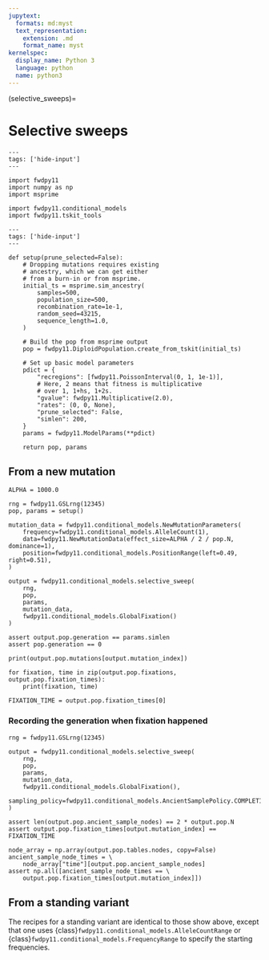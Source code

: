 ```yaml
---
jupytext:
  formats: md:myst
  text_representation:
    extension: .md
    format_name: myst
kernelspec:
  display_name: Python 3
  language: python
  name: python3
---
```


(selective_sweeps)=

# Selective sweeps

```{code-cell} python
---
tags: ['hide-input']
---

import fwdpy11
import numpy as np
import msprime
```

```{code-cell} python
import fwdpy11.conditional_models
import fwdpy11.tskit_tools
```


```{code-cell} python
---
tags: ['hide-input']
---

def setup(prune_selected=False):
    # Dropping mutations requires existing
    # ancestry, which we can get either
    # from a burn-in or from msprime.
    initial_ts = msprime.sim_ancestry(
        samples=500,
        population_size=500,
        recombination_rate=1e-1,
        random_seed=43215,
        sequence_length=1.0,
    )

    # Build the pop from msprime output
    pop = fwdpy11.DiploidPopulation.create_from_tskit(initial_ts)

    # Set up basic model parameters
    pdict = {
        "recregions": [fwdpy11.PoissonInterval(0, 1, 1e-1)],
        # Here, 2 means that fitness is multiplicative
        # over 1, 1+hs, 1+2s.
        "gvalue": fwdpy11.Multiplicative(2.0),
        "rates": (0, 0, None),
        "prune_selected": False,
        "simlen": 200,
    }
    params = fwdpy11.ModelParams(**pdict)

    return pop, params
```

## From a new mutation

```{code-cell} python
ALPHA = 1000.0
```


```{code-cell} python
rng = fwdpy11.GSLrng(12345)
pop, params = setup()
```

```{code-cell} python
mutation_data = fwdpy11.conditional_models.NewMutationParameters(
    frequency=fwdpy11.conditional_models.AlleleCount(1),
    data=fwdpy11.NewMutationData(effect_size=ALPHA / 2 / pop.N, dominance=1),
    position=fwdpy11.conditional_models.PositionRange(left=0.49, right=0.51),
)
```


```{code-cell} python
output = fwdpy11.conditional_models.selective_sweep(
    rng, 
    pop,
    params,
    mutation_data,
    fwdpy11.conditional_models.GlobalFixation()
)
```

```{code-cell} python
assert output.pop.generation == params.simlen
assert pop.generation == 0
```

```{code-cell} python
print(output.pop.mutations[output.mutation_index])
```

```{code-cell}
for fixation, time in zip(output.pop.fixations, output.pop.fixation_times):
    print(fixation, time)
```

```{code-cell}
FIXATION_TIME = output.pop.fixation_times[0]
```



### Recording the generation when fixation happened

```{code-cell} python
rng = fwdpy11.GSLrng(12345)
```

```{code-cell} python
output = fwdpy11.conditional_models.selective_sweep(
    rng, 
    pop,
    params,
    mutation_data,
    fwdpy11.conditional_models.GlobalFixation(),
    sampling_policy=fwdpy11.conditional_models.AncientSamplePolicy.COMPLETION,
)
```

```{code-cell} python
assert len(output.pop.ancient_sample_nodes) == 2 * output.pop.N
assert output.pop.fixation_times[output.mutation_index] == FIXATION_TIME
```


```{code-cell} python
node_array = np.array(output.pop.tables.nodes, copy=False)
ancient_sample_node_times = \
    node_array["time"][output.pop.ancient_sample_nodes]
assert np.all([ancient_sample_node_times == \
    output.pop.fixation_times[output.mutation_index]])
```

## From a standing variant

The recipes for a standing variant are identical to those show above, except that one uses {class}`fwdpy11.conditional_models.AlleleCountRange` or {class}`fwdpy11.conditional_models.FrequencyRange` to specify the starting frequencies.
